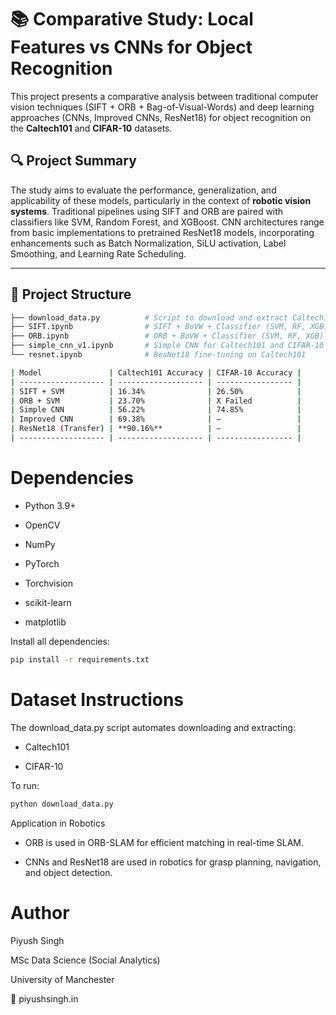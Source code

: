 # 📚 Comparative Study: Local Features vs CNNs for Object Recognition

This project presents a comparative analysis between traditional computer vision techniques (SIFT + ORB + Bag-of-Visual-Words) and deep learning approaches (CNNs, Improved CNNs, ResNet18) for object recognition on the **Caltech101** and **CIFAR-10** datasets.

## 🔍 Project Summary

The study aims to evaluate the performance, generalization, and applicability of these models, particularly in the context of **robotic vision systems**. Traditional pipelines using SIFT and ORB are paired with classifiers like SVM, Random Forest, and XGBoost. CNN architectures range from basic implementations to pretrained ResNet18 models, incorporating enhancements such as Batch Normalization, SiLU activation, Label Smoothing, and Learning Rate Scheduling.

---

## 📁 Project Structure

```bash
├── download_data.py          # Script to download and extract Caltech101 and CIFAR-10
├── SIFT.ipynb                # SIFT + BoVW + Classifier (SVM, RF, XGB)
├── ORB.ipynb                 # ORB + BoVW + Classifier (SVM, RF, XGB)
├── simple_cnn_v1.ipynb       # Simple CNN for Caltech101 and CIFAR-10
└── resnet.ipynb              # ResNet18 fine-tuning on Caltech101

| Model               | Caltech101 Accuracy | CIFAR-10 Accuracy |
| ------------------- | ------------------- | ----------------- |
| SIFT + SVM          | 16.34%              | 26.50%            |
| ORB + SVM           | 23.70%              | X Failed          |
| Simple CNN          | 56.22%              | 74.85%            |
| Improved CNN        | 69.38%              | —                 |
| ResNet18 (Transfer) | **90.16%**          | —                 |
| ------------------- | ------------------- | ----------------- |
```

# Dependencies
- Python 3.9+

- OpenCV

- NumPy

- PyTorch

- Torchvision

- scikit-learn

- matplotlib

Install all dependencies:

```bash
pip install -r requirements.txt
```

# Dataset Instructions

The download_data.py script automates downloading and extracting:

- Caltech101

- CIFAR-10

To run:
```bash
python download_data.py
```

Application in Robotics

- ORB is used in ORB-SLAM for efficient matching in real-time SLAM.

- CNNs and ResNet18 are used in robotics for grasp planning, navigation, and object detection.

# Author
Piyush Singh

MSc Data Science (Social Analytics)

University of Manchester

🔗 piyushsingh.in